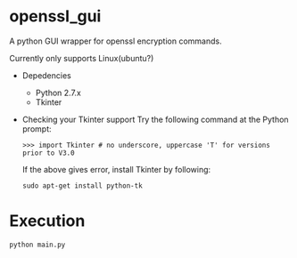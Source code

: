 # openssl_gui
A python GUI wrapper for openssl encryption commands.

Currently only supports Linux(ubuntu?)

* Depedencies
  * Python 2.7.x
  * Tkinter

* Checking your Tkinter support
  Try the following command at the Python prompt:
  
  `>>> import Tkinter # no underscore, uppercase 'T' for versions prior to V3.0`
  
  If the above gives error, install Tkinter by following:
  
  `sudo apt-get install python-tk`

# Execution
  ``` python main.py ```
